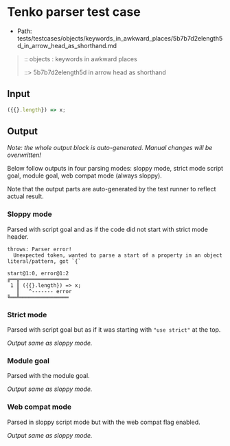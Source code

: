 # Tenko parser test case

- Path: tests/testcases/objects/keywords_in_awkward_places/5b7b7d2elength5d_in_arrow_head_as_shorthand.md

> :: objects : keywords in awkward places
>
> ::> 5b7b7d2elength5d in arrow head as shorthand

## Input

`````js
({{}.length}) => x;
`````

## Output

_Note: the whole output block is auto-generated. Manual changes will be overwritten!_

Below follow outputs in four parsing modes: sloppy mode, strict mode script goal, module goal, web compat mode (always sloppy).

Note that the output parts are auto-generated by the test runner to reflect actual result.

### Sloppy mode

Parsed with script goal and as if the code did not start with strict mode header.

`````
throws: Parser error!
  Unexpected token, wanted to parse a start of a property in an object literal/pattern, got `{`

start@1:0, error@1:2
╔══╦════════════════
 1 ║ ({{}.length}) => x;
   ║   ^------- error
╚══╩════════════════

`````

### Strict mode

Parsed with script goal but as if it was starting with `"use strict"` at the top.

_Output same as sloppy mode._

### Module goal

Parsed with the module goal.

_Output same as sloppy mode._

### Web compat mode

Parsed in sloppy script mode but with the web compat flag enabled.

_Output same as sloppy mode._
